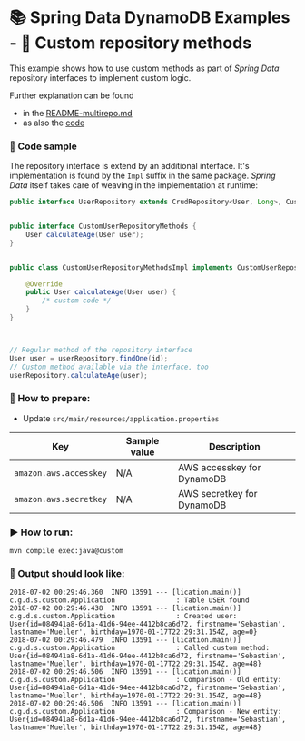 # 📚 Spring Data DynamoDB Examples - 📕 Custom repository methods

This example shows how to use custom methods as part of *Spring Data* repository interfaces to implement custom logic.

Further explanation can be found 
* in the [README-multirepo.md](README-custom.md)
* as also the [code](src/main/java/com/github/derjust/spring_data_dynamodb_examples/custom)


### 📜 Code sample
The repository interface is extend by an additional interface. It's implementation is found by the `Impl` suffix in the same package.
*Spring Data* itself takes care of weaving in the implementation at runtime:

```java
public interface UserRepository extends CrudRepository<User, Long>, CustomUserRepositoryMethods { }


public interface CustomUserRepositoryMethods {
    User calculateAge(User user);
}


public class CustomUserRepositoryMethodsImpl implements CustomUserRepositoryMethods {

    @Override
    public User calculateAge(User user) {
        /* custom code */
    }
}



// Regular method of the repository interface
User user = userRepository.findOne(id);
// Custom method available via the interface, too
userRepository.calculateAge(user);

```

### 📝 How to prepare:
* Update `src/main/resources/application.properties`

| Key                          | Sample value                           | Description                                       |
|------------------------------|----------------------------------------|---------------------------------------------------|
| `amazon.aws.accesskey`       | N/A                                    | AWS accesskey for DynamoDB                        |
| `amazon.aws.secretkey`       | N/A                                    | AWS secretkey for DynamoDB                        |

### ▶️ How to run: 
```
mvn compile exec:java@custom
```

### 📃 Output should look like:
```
2018-07-02 00:29:46.360  INFO 13591 --- [lication.main()] c.g.d.s.custom.Application               : Table USER found
2018-07-02 00:29:46.438  INFO 13591 --- [lication.main()] c.g.d.s.custom.Application               : Created user: User{id=084941a8-6d1a-41d6-94ee-4412b8ca6d72, firstname='Sebastian', lastname='Mueller', birthday=1970-01-17T22:29:31.154Z, age=0}
2018-07-02 00:29:46.479  INFO 13591 --- [lication.main()] c.g.d.s.custom.Application               : Called custom method: User{id=084941a8-6d1a-41d6-94ee-4412b8ca6d72, firstname='Sebastian', lastname='Mueller', birthday=1970-01-17T22:29:31.154Z, age=48}
2018-07-02 00:29:46.506  INFO 13591 --- [lication.main()] c.g.d.s.custom.Application               : Comparison - Old entity: User{id=084941a8-6d1a-41d6-94ee-4412b8ca6d72, firstname='Sebastian', lastname='Mueller', birthday=1970-01-17T22:29:31.154Z, age=48}
2018-07-02 00:29:46.506  INFO 13591 --- [lication.main()] c.g.d.s.custom.Application               : Comparison - New entity: User{id=084941a8-6d1a-41d6-94ee-4412b8ca6d72, firstname='Sebastian', lastname='Mueller', birthday=1970-01-17T22:29:31.154Z, age=48}
```